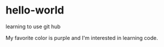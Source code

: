 # hello-world
learning to use git hub

My favorite color is purple and I'm interested in learning code.
